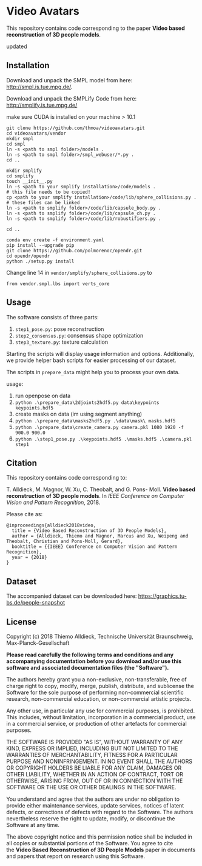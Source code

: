# Video Avatars

This repository contains code corresponding to the paper **Video based reconstruction of 3D people models**.

updated 

## Installation

Download and unpack the SMPL model from here: http://smpl.is.tue.mpg.de/.

Download and unpack the SMPLify Code from here: http://smplify.is.tue.mpg.de/

make sure CUDA is installed on your machine > 10.1

```
git clone https://github.com/thmoa/videoavatars.git
cd videoavatars/vendor
mkdir smpl
cd smpl
ln -s <path to smpl folder>/models .
ln -s <path to smpl folder>/smpl_webuser/*.py .
cd ..

mkdir smplify
cd smplify
touch __init__.py
ln -s <path to your smplify installation>/code/models .
# this file needs to be copied!
cp <path to your smplify installation>/code/lib/sphere_collisions.py .
# these files can be linked
ln -s <path to smplify folder>/code/lib/capsule_body.py .
ln -s <path to smplify folder>/code/lib/capsule_ch.py .
ln -s <path to smplify folder>/code/lib/robustifiers.py .

cd ..

conda env create -f environment.yaml
pip install --upgrade pip
git clone https://github.com/polmorenoc/opendr.git
cd opendr/opendr
python ./setup.py install

```

Change line 14 in `vendor/smplify/sphere_collisions.py` to
```
from vendor.smpl.lbs import verts_core
```

## Usage

The software consists of three parts:

1. `step1_pose.py`: pose reconstruction
2. `step2_consensus.py`: consensus shape optimization
3. `step3_texture.py`: texture calculation

Starting the scripts will display usage information and options.
Additionally, we provide helper bash scripts for easier processing of our dataset.

The scripts in `prepare_data` might help you to process your own data.

usage:

1. run openpose on data
2. `python .\prepare_data\2djoints2hdf5.py data\keypoints keypoints.hdf5`
3. create masks on data (im using segment anything)
4. `python .\prepare_data\masks2hdf5.py .\data\mask\ masks.hdf5`
5. `python .\prepare_data\create_camera.py camera.pkl 1080 1920 -f 900.0 900.0`
6. `python .\step1_pose.py .\keypoints.hdf5 .\masks.hdf5 .\camera.pkl step1`

## Citation

This repository contains code corresponding to:

T. Alldieck, M. Magnor, W. Xu, C. Theobalt, and G. Pons-
Moll. **Video based reconstruction of 3D people models**. In
*IEEE Conference on Computer Vision and Pattern Recognition*, 2018.

Please cite as:

```
@inproceedings{alldieck2018video,
  title = {Video Based Reconstruction of 3D People Models},
  author = {Alldieck, Thiemo and Magnor, Marcus and Xu, Weipeng and Theobalt, Christian and Pons-Moll, Gerard},
  booktitle = {{IEEE} Conference on Computer Vision and Pattern Recognition},
  year = {2018}
}
```


## Dataset

The accompanied dataset can be downloaded here: https://graphics.tu-bs.de/people-snapshot

## License

Copyright (c) 2018 Thiemo Alldieck, Technische Universität Braunschweig, Max-Planck-Gesellschaft

**Please read carefully the following terms and conditions and any accompanying documentation before you download and/or use this software and associated documentation files (the "Software").**

The authors hereby grant you a non-exclusive, non-transferable, free of charge right to copy, modify, merge, publish, distribute, and sublicense the Software for the sole purpose of performing non-commercial scientific research, non-commercial education, or non-commercial artistic projects.

Any other use, in particular any use for commercial purposes, is prohibited. This includes, without limitation, incorporation in a commercial product, use in a commercial service, or production of other artefacts for commercial purposes.

THE SOFTWARE IS PROVIDED "AS IS", WITHOUT WARRANTY OF ANY KIND, EXPRESS OR IMPLIED, INCLUDING BUT NOT LIMITED TO THE WARRANTIES OF MERCHANTABILITY, FITNESS FOR A PARTICULAR PURPOSE AND NONINFRINGEMENT. IN NO EVENT SHALL THE AUTHORS OR COPYRIGHT HOLDERS BE LIABLE FOR ANY CLAIM, DAMAGES OR OTHER LIABILITY, WHETHER IN AN ACTION OF CONTRACT, TORT OR OTHERWISE, ARISING FROM, OUT OF OR IN CONNECTION WITH THE SOFTWARE OR THE USE OR OTHER DEALINGS IN THE SOFTWARE.

You understand and agree that the authors are under no obligation to provide either maintenance services, update services, notices of latent defects, or corrections of defects with regard to the Software. The authors nevertheless reserve the right to update, modify, or discontinue the Software at any time.

The above copyright notice and this permission notice shall be included in all copies or substantial portions of the Software. You agree to cite the **Video Based Reconstruction of 3D People Models** paper in documents and papers that report on research using this Software.
